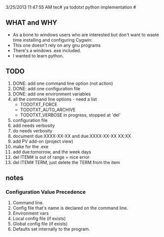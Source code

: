 3/25/2013 11:47:55 AM tec# ya todotxt python implementation   #
## WHAT and WHY ##
- As a bone to windows users who are interested but don't want to waste time installing and configuring Cygwin:
- This one doesn't rely on any gnu programs 
- There's a windows .exe included. 
- I wanted to learn python.

## TODO ##
1. DONE: add one command line option (not action) 
1. DONE: add one configuration file
2. DONE: add one environment variables
2. all the command line options - need a list
	- TODOTXT_FORCE
	- TODOTXT_AUTO_ARCHIVE 
	- TODOTXT_VERBOSE in progress, stopped at 'del'
1. configuration file
1. add needs verbosity
1. do needs verbosity
1. document due:XXXX-XX-XX and due:XXXX-XX-XX XX:XX
1. add PV add-on  (project view)
1. make for the .exe
2. add due:tomorrow, and the week days
3. del ITEM# is out of range = nice error
4. del ITEM# TERM, just delete the TERM from the item

## notes ##
### Configuration Value Precedence ###
1. Command line.
1. Config file that's name is declared on the command line.
1. Environment vars
1. Local config file (if exists)
1. Global config file (if exists)
1. Defaults set internally to the program.


